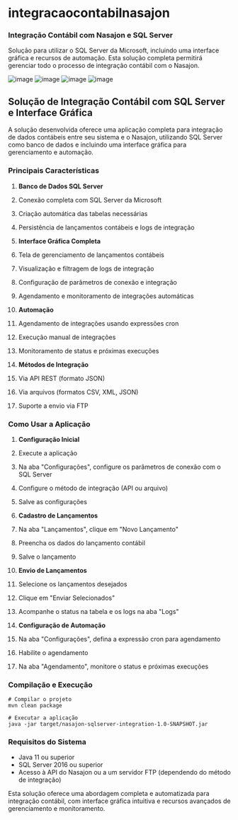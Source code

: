 # integracaocontabilnasajon

### Integração Contábil com Nasajon e SQL Server

Solução para utilizar o SQL Server da Microsoft, incluindo uma interface gráfica e recursos de automação. Esta solução completa permitirá gerenciar todo o processo de integração contábil com o Nasajon.

![image](https://github.com/user-attachments/assets/02d249e0-5810-477e-bc3c-d5ecf3cf6469)
![image](https://github.com/user-attachments/assets/de7df22d-1ac6-44cd-b97d-6d729c797022)
![image](https://github.com/user-attachments/assets/f0074943-f08f-428e-9f56-1dcf0dd2cd87)
![image](https://github.com/user-attachments/assets/ebd7e4de-8cd1-4fd6-b1c9-74d979db2641)





## Solução de Integração Contábil com SQL Server e Interface Gráfica

A solução desenvolvida oferece uma aplicação completa para integração de dados contábeis entre seu sistema e o Nasajon, utilizando SQL Server como banco de dados e incluindo uma interface gráfica para gerenciamento e automação.

### Principais Características

1. **Banco de Dados SQL Server**

1. Conexão completa com SQL Server da Microsoft
2. Criação automática das tabelas necessárias
3. Persistência de lançamentos contábeis e logs de integração



2. **Interface Gráfica Completa**

1. Tela de gerenciamento de lançamentos contábeis
2. Visualização e filtragem de logs de integração
3. Configuração de parâmetros de conexão e integração
4. Agendamento e monitoramento de integrações automáticas



3. **Automação**

1. Agendamento de integrações usando expressões cron
2. Execução manual de integrações
3. Monitoramento de status e próximas execuções



4. **Métodos de Integração**

1. Via API REST (formato JSON)
2. Via arquivos (formatos CSV, XML, JSON)
3. Suporte a envio via FTP





### Como Usar a Aplicação

1. **Configuração Inicial**

1. Execute a aplicação
2. Na aba "Configurações", configure os parâmetros de conexão com o SQL Server
3. Configure o método de integração (API ou arquivo)
4. Salve as configurações



2. **Cadastro de Lançamentos**

1. Na aba "Lançamentos", clique em "Novo Lançamento"
2. Preencha os dados do lançamento contábil
3. Salve o lançamento



3. **Envio de Lançamentos**

1. Selecione os lançamentos desejados
2. Clique em "Enviar Selecionados"
3. Acompanhe o status na tabela e os logs na aba "Logs"



4. **Configuração de Automação**

1. Na aba "Configurações", defina a expressão cron para agendamento
2. Habilite o agendamento
3. Na aba "Agendamento", monitore o status e próximas execuções





### Compilação e Execução

```shellscript
# Compilar o projeto
mvn clean package

# Executar a aplicação
java -jar target/nasajon-sqlserver-integration-1.0-SNAPSHOT.jar
```

### Requisitos do Sistema

- Java 11 ou superior
- SQL Server 2016 ou superior
- Acesso à API do Nasajon ou a um servidor FTP (dependendo do método de integração)


Esta solução oferece uma abordagem completa e automatizada para integração contábil, com interface gráfica intuitiva e recursos avançados de gerenciamento e monitoramento.

